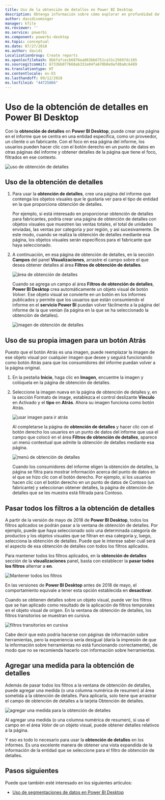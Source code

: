 ```yaml
---
title: Uso de la obtención de detalles en Power BI Desktop
description: Obtenga información sobre cómo explorar en profundidad datos en una nueva página del informe en Power BI Desktop
author: davidiseminger
manager: kfile
ms.reviewer: ''
ms.service: powerbi
ms.component: powerbi-desktop
ms.topic: conceptual
ms.date: 07/27/2018
ms.author: davidi
LocalizationGroup: Create reports
ms.openlocfilehash: 8bbfafcecb6876ea063bb6751ca31c25697dc185
ms.sourcegitcommit: 67336b077668ab332e04fa670b0e9afd0a0c6489
ms.translationtype: HT
ms.contentlocale: es-ES
ms.lasthandoff: 09/12/2018
ms.locfileid: "44725866"
---
```

# <a name="use-drillthrough-in-power-bi-desktop"></a>Uso de la obtención de detalles en Power BI Desktop
Con la **obtención de detalles** en **Power BI Desktop**, puede crear una página en el informe que se centra en una entidad específica, como un proveedor, un cliente o un fabricante. Con el foco en esa página del informe, los usuarios pueden hacer clic con el botón derecho en un punto de datos en otras páginas del informe y obtener detalles de la página que tiene el foco, filtrados en ese contexto.

![uso de obtención de detalles](media/desktop-drillthrough/drillthrough_01.png)

## <a name="using-drillthrough"></a>Uso de la obtención de detalles
1. Para usar la **obtención de detalles**, cree una página del informe que contenga los objetos visuales que le gustaría ver para el tipo de entidad en la que proporciona obtención de detalles. 

    Por ejemplo, si está interesado en proporcionar obtención de detalles para fabricantes, podría crear una página de obtención de detalles con objetos visuales que muestren las ventas totales, el total de unidades enviadas, las ventas por categoría y por región, y así sucesivamente. De este modo, cuando se realiza la obtención de detalles mediante esa página, los objetos visuales serán específicos para el fabricante que haya seleccionado.

2. A continuación, en esa página de obtención de detalles, en la sección **Campos** del panel **Visualizaciones**, arrastre el campo sobre el que desea obtener detalles al área **Filtros de obtención de detalles**.

    ![área de obtención de detalles](media/desktop-drillthrough/drillthrough_02.png)

    Cuando se agrega un campo al área **Filtros de obtención de detalles**, **Power BI Desktop** crea automáticamente un objeto visual de botón *Volver*. Ese objeto visual se convierte en un botón en los informes publicados y permite que los usuarios que están consumiendo el informe en el **servicio Power BI** puedan volver fácilmente a la página del informe de la que venían (la página en la que se ha seleccionado la obtención de detalles).

    ![imagen de obtención de detalles](media/desktop-drillthrough/drillthrough_03.png)

## <a name="use-your-own-image-for-a-back-button"></a>Uso de su propia imagen para un botón Atrás    
 Puesto que el botón Atrás es una imagen, puede reemplazar la imagen de ese objeto visual por cualquier imagen que desee y seguirá funcionando como botón Atrás para que los consumidores del informe puedan volver a la página original.

1. En la pestaña **Inicio**, haga clic en **Imagen**, encuentre la imagen y colóquela en la página de obtención de detalles.
2. Seleccione la imagen nueva en la página de obtención de detalles y, en la sección Formato de image, establezca el control deslizante **Vínculo** en Activado y el **tipo** en **Atrás**. Ahora su imagen funciona como botón Atrás.

    ![usar imagen para ir atrás](media/desktop-drillthrough/drillthrough_05.png)

    Al completarse la página de **obtención de detalles** y hacer clic con el botón derecho los usuarios en un punto de datos del informe que usa el campo que colocó en el área **Filtros de obtención de detalles**, aparece un menú contextual que admite la obtención de detalles mediante esa página.

    ![menú de obtención de detalles](media/desktop-drillthrough/drillthrough_04.png)

    Cuando los consumidores del informe eligen la obtención de detalles, la página se filtra para mostrar información acerca del punto de datos en el que se hizo clic con el botón derecho. Por ejemplo, si los usuarios hacen clic con el botón derecho en un punto de datos de Contoso (un fabricante) y seleccionan obtener detalles, la página de obtención de detalles que se les muestra está filtrada para Contoso.

## <a name="pass-all-filters-in-drillthrough"></a>Pasar todos los filtros a la obtención de detalles

A partir de la versión de mayo de 2018 de **Power BI Desktop**, todos los filtros aplicados se podrán pasar a la ventana de obtención de detalles. Por ejemplo, puede que haya seleccionado solo una determinada categoría de productos y los objetos visuales que se filtran en esa categoría y, luego, selecciona la obtención de detalles. Puede que le interese saber cuál será el aspecto de esa obtención de detalles con todos los filtros aplicados.

Para mantener todos los filtros aplicados, en la **obtención de detalles** sección de la **visualizaciones** panel, basta con establecer la **pasar todos los filtros** alternar a **en**. 

![Mantener todos los filtros](media/desktop-drillthrough/drillthrough_06.png)

En las versiones de **Power BI Desktop** antes de 2018 de mayo, el comportamiento equivale a tener esta opción establecida en **desactivar**.

Cuando se obtienen detalles sobre un objeto visual, puede ver los filtros que se han aplicado como resultado de la aplicación de filtros temporales en el objeto visual de origen. En la ventana de obtención de detalles, los filtros transitorios se muestran en cursiva. 

![filtros transitorios en cursiva](media/desktop-drillthrough/drillthrough_07.png)

Cabe decir que esto podría hacerse con páginas de información sobre herramientas, pero la experiencia sería desigual (daría la impresión de que la información sobre herramientas no está funcionando correctamente), de modo que no se recomienda hacerlo con información sobre herramientas.

## <a name="add-a-measure-to-drillthrough"></a>Agregar una medida para la obtención de detalles

Además de pasar todos los filtros a la ventana de obtención de detalles, puede agregar una medida (o una columna numérica de resumen) al área sometida a la obtención de detalles. Para aplicarla, solo tiene que arrastrar el campo de obtención de detalles a la tarjeta Obtención de detalles. 

![agregar una medida para la obtención de detalles](media/desktop-drillthrough/drillthrough_08.png)

Al agregar una medida (o una columna numérica de resumen), si usa el campo en el área *Valor* de un objeto visual, puede obtener detalles relativos a la página.

Y eso es todo lo necesario para usar la **obtención de detalles** en los informes. Es una excelente manera de obtener una vista expandida de la información de la entidad que se seleccione para el filtro de obtención de detalles.

## <a name="next-steps"></a>Pasos siguientes

Puede que también esté interesado en los siguientes artículos:

* [Uso de segmentaciones de datos en Power BI Desktop](visuals/desktop-slicers.md)

